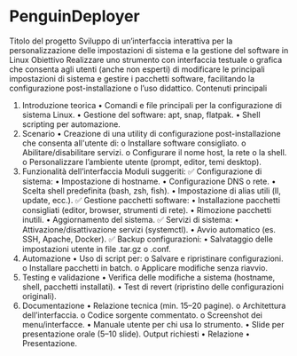 # PenguinDeployer

Titolo del progetto
Sviluppo di un’interfaccia interattiva per la personalizzazione delle impostazioni di sistema e
la gestione del software in Linux
Obiettivo
Realizzare uno strumento con interfaccia testuale o grafica che consenta agli utenti (anche non
esperti) di modificare le principali impostazioni di sistema e gestire i pacchetti software,
facilitando la configurazione post-installazione o l’uso didattico.
Contenuti principali
1. Introduzione teorica
• Comandi e file principali per la configurazione di sistema Linux.
• Gestione del software: apt, snap, flatpak.
• Shell scripting per automazione.
2. Scenario
• Creazione di una utility di configurazione post-installazione che consenta all'utente di:
o Installare software consigliato.
o Abilitare/disabilitare servizi.
o Configurare il nome host, la rete o la shell.
o Personalizzare l’ambiente utente (prompt, editor, temi desktop).
3. Funzionalità dell’interfaccia
Moduli suggeriti:
✅ Configurazione di sistema:
• Impostazione di hostname.
• Configurazione DNS o rete.
• Scelta shell predefinita (bash, zsh, fish).
• Impostazione di alias utili (ll, update, ecc.).
✅ Gestione pacchetti software:
• Installazione pacchetti consigliati (editor, browser, strumenti di rete).
• Rimozione pacchetti inutili.
• Aggiornamento del sistema.
✅ Servizi di sistema:
• Attivazione/disattivazione servizi (systemctl).
• Avvio automatico (es. SSH, Apache, Docker).
✅ Backup configurazioni:
• Salvataggio delle impostazioni utente in file .tar.gz o .conf.
4. Automazione
• Uso di script per:
o Salvare e ripristinare configurazioni.
o Installare pacchetti in batch.
o Applicare modifiche senza riavvio.
5. Testing e validazione
• Verifica delle modifiche a sistema (hostname, shell, pacchetti installati).
• Test di revert (ripristino delle configurazioni originali).
6. Documentazione
• Relazione tecnica (min. 15–20 pagine).
o Architettura dell’interfaccia.
o Codice sorgente commentato.
o Screenshot dei menu/interfacce.
• Manuale utente per chi usa lo strumento.
• Slide per presentazione orale (5–10 slide).
Output richiesti
• Relazione
• Presentazione.
